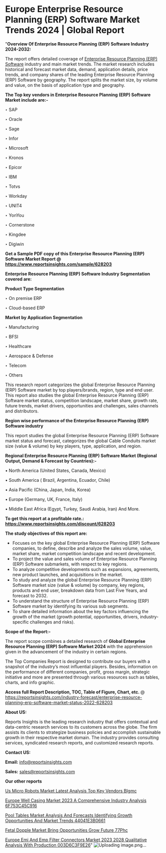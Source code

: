 # Europe Enterprise Resource Planning (ERP) Software Market Trends 2024 | Global Report

 "<strong>Overview Of Enterprise Resource Planning (ERP) Software Industry 2024-2032:</strong>

The report offers detailed coverage of <a href=https://www.reportsinsights.com/sample/628203>Enterprise Resource Planning (ERP) Software</a> industry and main market trends. The market research includes historical and forecast market data, demand, application details, price trends, and company shares of the leading Enterprise Resource Planning (ERP) Software by geography. The report splits the market size, by volume and value, on the basis of application type and geography.

<strong>The Top key vendors in Enterprise Resource Planning (ERP) Software Market include are:- </strong>

‣ SAP

‣ Oracle

‣ Sage

‣ Infor

‣ Microsoft

‣ Kronos

‣ Epicor

‣ IBM

‣ Totvs

‣ Workday

‣ UNIT4

‣ YonYou

‣ Cornerstone

‣ Kingdee

‣ Digiwin

<strong>Get a Sample PDF copy of this Enterprise Resource Planning (ERP) Software Market Report </strong><strong>@ <a href=https://www.reportsinsights.com/sample/628203 style=color:#0000ff;>https://www.reportsinsights.com/sample/628203</a> </strong>

<strong>Enterprise Resource Planning (ERP) Software Industry Segmentation covered are:</strong>

<strong>Product Type Segmentation</strong>

‣    On premise ERP

‣ Cloud-based ERP

<strong>Market by Application Segmentation</strong>

‣   Manufacturing

‣ BFSI

‣ Healthcare

‣ Aerospace & Defense

‣ Telecom

‣ Others

This research report categorizes the global Enterprise Resource Planning (ERP) Software market by top players/brands, region, type and end user. This report also studies the global Enterprise Resource Planning (ERP) Software market status, competition landscape, market share, growth rate, future trends, market drivers, opportunities and challenges, sales channels and distributors.

<strong>Region wise performance of the Enterprise Resource Planning (ERP) Software industry</strong><strong> </strong>

This report studies the global Enterprise Resource Planning (ERP) Software market status and forecast, categorizes the global Cable Conduits market size (value &amp; volume) by key players, type, application, and region. 

<strong>Regional Enterprise Resource Planning (ERP) Software Market (Regional Output, Demand &amp; Forecast by Countries):-</strong>

• North America (United States, Canada, Mexico)

• South America ( Brazil, Argentina, Ecuador, Chile)

• Asia Pacific (China, Japan, India, Korea)

• Europe (Germany, UK, France, Italy)

• Middle East Africa (Egypt, Turkey, Saudi Arabia, Iran) And More.

<strong>To get this report at a profitable rate.: <a href=https://www.reportsinsights.com/discount/628203 style=color:#0000ff;>https://www.reportsinsights.com/discount/628203</a></strong>

<strong>The study objectives of this report are:</strong>
<ul>
  <li>Focuses on the key global Enterprise Resource Planning (ERP) Software companies, to define, describe and analyze the sales volume, value, market share, market competition landscape and recent development.</li>
  <li>To project the value and sales volume of Enterprise Resource Planning (ERP) Software submarkets, with respect to key regions.</li>
  <li>To analyze competitive developments such as expansions, agreements, new product launches, and acquisitions in the market.</li>
  <li>To study and analyze the global Enterprise Resource Planning (ERP) Software market size (value &amp; volume) by company, key regions, products and end user, breakdown data from Last Five Years, and forecast to 2032.</li>
  <li>To understand the structure of Enterprise Resource Planning (ERP) Software market by identifying its various sub segments.</li>
  <li>To share detailed information about the key factors influencing the growth of the market (growth potential, opportunities, drivers, industry-specific challenges and risks).</li>
</ul>
<strong>Scope of the Report:-</strong><strong> </strong>

The report scope combines a detailed research of <strong>Global Enterprise Resource Planning (ERP) Software Market 2024 </strong>with the apprehension given in the advancement of the industry in certain regions.

The Top Companies Report is designed to contribute our buyers with a snapshot of the industry’s most influential players. Besides, information on the performance of different companies, profit, gross margin, strategic initiative and more are presented through various resources such as tables, charts, and info graphic.

<strong>Access full Report Description, TOC, Table of Figure, Chart, etc. </strong>@   <a href=https://reportsinsights.com/industry-forecast/enterprise-resource-planning-erp-software-market-status-2022-628203 style=color:#0000ff;>https://reportsinsights.com/industry-forecast/enterprise-resource-planning-erp-software-market-status-2022-628203</a>

<strong>About US:</strong>

Reports Insights is the leading research industry that offers contextual and data-centric research services to its customers across the globe. The firm assists its clients to strategize business policies and accomplish sustainable growth in their respective market domain. The industry provides consulting services, syndicated research reports, and customized research reports.

<strong>Contact US:</strong>

<p class=""""><b>Email:</b> <a href=mailto:info@reportsinsights.com>info@reportsinsights.com</a></p>
<p class=""""><b>Sales:</b> <a href=mailto:sales@reportsinsights.com>sales@reportsinsights.com</a></p>

<strong>Our other reports</strong>

<a href=https://www.linkedin.com/pulse/us-micro-robots-market-latest-analysis-top-key-vendors-blgmc/>Us Micro Robots Market Latest Analysis Top Key Vendors Blgmc</a>

<a href=https://medium.com/@akitotamura255/europe-well-casing-market-2023-a-comprehensive-industry-analysis-6f753c45c916>Europe Well Casing Market 2023 A Comprehensive Industry Analysis 6F753C45C916</a>

<a href=https://medium.com/@aanandimane055/pool-tables-market-analysis-and-forecasts-identifying-growth-opportunities-and-market-trends-44041e3b0661>Pool Tables Market Analysis And Forecasts Identifying Growth Opportunities And Market Trends 44041E3B0661</a>

<a href=https://www.linkedin.com/pulse/fetal-dopple-market-bring-opportunities-grow-future-77phc/>Fetal Dopple Market Bring Opportunities Grow Future 77Phc</a>

<a href=https://medium.com/@yadavahaan91/europe-emi-and-emp-filter-connectors-market-2023-2028-qualitative-analysis-with-production-003d6c3f9e26>Europe Emi And Emp Filter Connectors Market 2023 2028 Qualitative Analysis With Production 003D6C3F9E26</a>"
![Uploading image.png…]()
